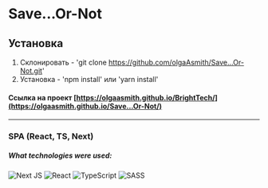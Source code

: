 # Save...Or-Not

## Установка

1. Склонировать - 'git clone https://github.com/olgaAsmith/Save...Or-Not.git'
2. Установка - 'npm install' или 'yarn install'


#### Сcылка на проект [https://olgaasmith.github.io/BrightTech/](https://olgaasmith.github.io/Save...Or-Not/)

--------
### SPA (React, TS, Next)

##### What technologies were used:

![Next JS](https://img.shields.io/badge/Next-black?style=for-the-badge&logo=next.js&logoColor=white) ![React](https://img.shields.io/badge/react-%2320232a.svg?style=for-the-badge&logo=react&logoColor=%2361DAFB) ![TypeScript](https://img.shields.io/badge/typescript-%23007ACC.svg?style=for-the-badge&logo=typescript&logoColor=white) ![SASS](https://img.shields.io/badge/SASS-hotpink.svg?style=for-the-badge&logo=SASS&logoColor=white) 
